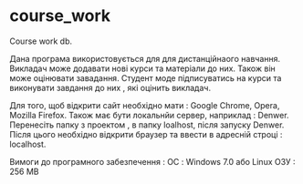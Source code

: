 # course_work
Course work db.

Дана програма використовується для для дистанційнаого навчання.
Викладач може додавати нові курси та матеріали до них. Також він може оцінювати  завадання.
Студент моде підписуватись на курси та виконувати завдання до них , які оцінить викладач.

Для того, щоб відкрити сайт необхідно мати : Google Chrome, Opera, Mozilla Firefox. Також має бути локальнйи сервер, наприклад : Denwer. 
Перенесіть папку з проектом , в папку loalhost, після запуску Denwer. 
Після цього необхідно відкрити браузер та ввести в адресній строці : localhost.

Вимоги до програмного забезпечення : ОС : Windows 7.0 або Linux ОЗУ : 256 МВ
